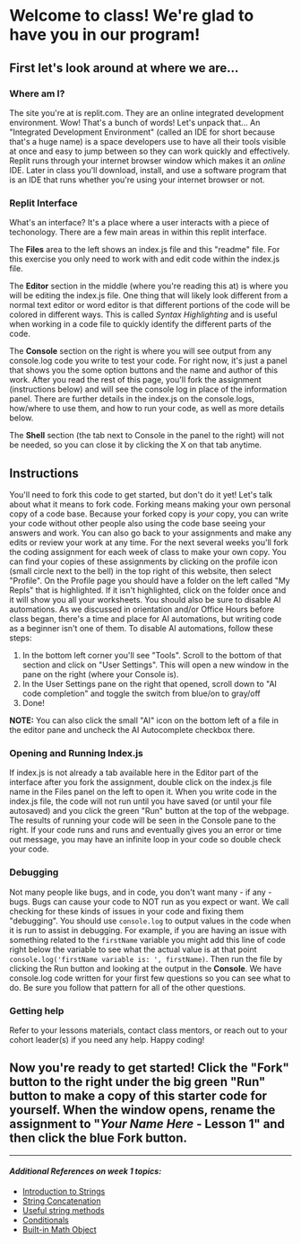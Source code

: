 # Welcome to class!  We're glad to have you in our program!  

## First let's look around at where we are...

### Where am I?
The site you're at is replit.com.  They are an online integrated development environment.  Wow!  That's a bunch of words!  Let's unpack that... An "Integrated Development Environment" (called an IDE for short because that's a huge name) is a space developers use to have all their tools visible at once and easy to jump between so they can work quickly and effectively.  Replit runs through your internet browser window which makes it an _online_ IDE.  Later in class you'll download, install, and use a software program that is an IDE that runs whether you're using your internet browser or not.

### Replit Interface
What's an interface?  It's a place where a user interacts with a piece of techonology.  There are a few main areas in within this replit interface.

The **Files** area to the left shows an index.js file and this "readme" file. For this exercise you only need to work with and edit code within the index.js file.

The **Editor** section in the middle (where you're reading this at) is where you will be editing the index.js file. One thing that will likely look different from a normal text editor or word editor is that different portions of the code will be colored in different ways. This is called *Syntax Highlighting* and is useful when working in a code file to quickly identify the different parts of the code.

The **Console** section on the right is where you will see output from any console.log code you write to test your code. For right now, it's just a panel that shows you the some option buttons and the name and author of this work. After you read the rest of this page, you'll fork the assignment (instructions below) and will see the console log in place of the information panel. There are further details in the index.js on the console.logs, how/where to use them, and how to run your code, as well as more details below.

The **Shell** section (the tab next to Console in the panel to the right) will not be needed, so you can close it by clicking the X on that tab anytime.

## Instructions
You'll need to fork this code to get started, but don't do it yet!  Let's talk about what it means to fork code. Forking means making your own personal copy of a code base. Because your forked copy is _your_ copy, you can write your code without other people also using the code base seeing your answers and work.  You can also go back to your assignments and make any edits or review your work at any time. For the next several weeks you'll fork the coding assignment for each week of class to make your own copy.  You can find your copies of these assignments by clicking on the profile icon (small circle next to the bell) in the top right of this website, then select "Profile".  On the Profile page you should have a folder on the left called "My Repls" that is highlighted.  If it isn't highlighted, click on the folder once and it will show you all your worksheets. You should also be sure to disable AI automations. As we discussed in orientation and/or Office Hours before class began, there's a time and place for AI automations, but writing code as a beginner isn't one of them. To disable AI automations, follow these steps:

1. In the bottom left corner you'll see "Tools". Scroll to the bottom of that section and click on "User Settings". This will open a new window in the pane on the right (where your Console is).
2. In the User Settings pane on the right that opened, scroll down to "AI code completion" and toggle the switch from blue/on to gray/off
3. Done!

**NOTE:** You can also click the small "AI" icon on the bottom left of a file in the editor pane and uncheck the AI Autocomplete checkbox there.

### Opening and Running Index.js
If index.js is not already a tab available here in the Editor part of the interface after you fork the assignment, double click on the index.js file name in the Files panel on the left to open it.  When you write code in the index.js file, the code will not run until you have saved (or until your file autosaved) and you click the green "Run" button at the top of the webpage.  The results of running your code will be seen in the Console pane to the right.  If your code runs and runs and eventually gives you an error or time out message, you may have an infinite loop in your code so double check your code.

### Debugging
Not many people like bugs, and in code, you don't want many - if any - bugs. Bugs can cause your code to NOT run as you expect or want.  We call checking for these kinds of issues in your code and fixing them "debugging". You should use `console.log` to output values in the code when it is run to assist in debugging. For example, if you are having an issue with something related to the `firstName` variable you might add this line of code right below the variable to see what the actual value is at that point `console.log('firstName variable is: ', firstName)`.  Then run the file by clicking the Run button and looking at the output in the **Console**.  We have console.log code written for your first few questions so you can see what to do.  Be sure you follow that pattern for all of the other questions.

### Getting help
Refer to your lessons materials, contact class mentors, or reach out to your cohort leader(s) if you need any help.  Happy coding!

## Now you're ready to get started! Click the "Fork" button to the right under the big green "Run" button to make a copy of this starter code for yourself.  When the window opens, rename the assignment to "_Your Name Here_ - Lesson 1" and then click the blue Fork button.

___ 




#### _Additional References on week 1 topics:_
* [Introduction to Strings](https://developer.mozilla.org/en-US/docs/Learn/JavaScript/First_steps/Strings)
* [String Concatenation](https://developer.mozilla.org/en-US/docs/Learn/JavaScript/First_steps/Strings#concatenating_strings)
* [Useful string methods](https://developer.mozilla.org/en-US/docs/Learn/JavaScript/First_steps/Useful_string_methods)
* [Conditionals](https://developer.mozilla.org/en-US/docs/Learn/JavaScript/Building_blocks/conditionals)
* [Built-in Math Object](https://developer.mozilla.org/en-US/docs/Web/JavaScript/Reference/Global_Objects/Math)